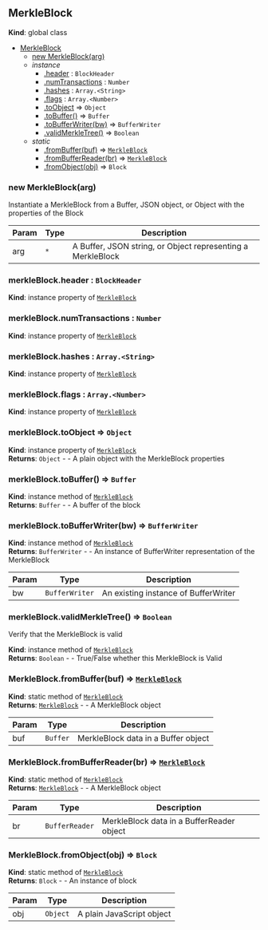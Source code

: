<a name="MerkleBlock"></a>
## MerkleBlock
**Kind**: global class  

* [MerkleBlock](#MerkleBlock)
  * [new MerkleBlock(arg)](#new_MerkleBlock_new)
  * _instance_
    * [.header](#MerkleBlock+header) : <code>BlockHeader</code>
    * [.numTransactions](#MerkleBlock+numTransactions) : <code>Number</code>
    * [.hashes](#MerkleBlock+hashes) : <code>Array.&lt;String&gt;</code>
    * [.flags](#MerkleBlock+flags) : <code>Array.&lt;Number&gt;</code>
    * [.toObject](#MerkleBlock+toObject) ⇒ <code>Object</code>
    * [.toBuffer()](#MerkleBlock+toBuffer) ⇒ <code>Buffer</code>
    * [.toBufferWriter(bw)](#MerkleBlock+toBufferWriter) ⇒ <code>BufferWriter</code>
    * [.validMerkleTree()](#MerkleBlock+validMerkleTree) ⇒ <code>Boolean</code>
  * _static_
    * [.fromBuffer(buf)](#MerkleBlock.fromBuffer) ⇒ <code>[MerkleBlock](#MerkleBlock)</code>
    * [.fromBufferReader(br)](#MerkleBlock.fromBufferReader) ⇒ <code>[MerkleBlock](#MerkleBlock)</code>
    * [.fromObject(obj)](#MerkleBlock.fromObject) ⇒ <code>Block</code>

<a name="new_MerkleBlock_new"></a>
### new MerkleBlock(arg)
Instantiate a MerkleBlock from a Buffer, JSON object, or Object with
the properties of the Block


| Param | Type | Description |
| --- | --- | --- |
| arg | <code>\*</code> | A Buffer, JSON string, or Object representing a MerkleBlock |

<a name="MerkleBlock+header"></a>
### merkleBlock.header : <code>BlockHeader</code>
**Kind**: instance property of <code>[MerkleBlock](#MerkleBlock)</code>  
<a name="MerkleBlock+numTransactions"></a>
### merkleBlock.numTransactions : <code>Number</code>
**Kind**: instance property of <code>[MerkleBlock](#MerkleBlock)</code>  
<a name="MerkleBlock+hashes"></a>
### merkleBlock.hashes : <code>Array.&lt;String&gt;</code>
**Kind**: instance property of <code>[MerkleBlock](#MerkleBlock)</code>  
<a name="MerkleBlock+flags"></a>
### merkleBlock.flags : <code>Array.&lt;Number&gt;</code>
**Kind**: instance property of <code>[MerkleBlock](#MerkleBlock)</code>  
<a name="MerkleBlock+toObject"></a>
### merkleBlock.toObject ⇒ <code>Object</code>
**Kind**: instance property of <code>[MerkleBlock](#MerkleBlock)</code>  
**Returns**: <code>Object</code> - - A plain object with the MerkleBlock properties  
<a name="MerkleBlock+toBuffer"></a>
### merkleBlock.toBuffer() ⇒ <code>Buffer</code>
**Kind**: instance method of <code>[MerkleBlock](#MerkleBlock)</code>  
**Returns**: <code>Buffer</code> - - A buffer of the block  
<a name="MerkleBlock+toBufferWriter"></a>
### merkleBlock.toBufferWriter(bw) ⇒ <code>BufferWriter</code>
**Kind**: instance method of <code>[MerkleBlock](#MerkleBlock)</code>  
**Returns**: <code>BufferWriter</code> - - An instance of BufferWriter representation of the MerkleBlock  

| Param | Type | Description |
| --- | --- | --- |
| bw | <code>BufferWriter</code> | An existing instance of BufferWriter |

<a name="MerkleBlock+validMerkleTree"></a>
### merkleBlock.validMerkleTree() ⇒ <code>Boolean</code>
Verify that the MerkleBlock is valid

**Kind**: instance method of <code>[MerkleBlock](#MerkleBlock)</code>  
**Returns**: <code>Boolean</code> - - True/False whether this MerkleBlock is Valid  
<a name="MerkleBlock.fromBuffer"></a>
### MerkleBlock.fromBuffer(buf) ⇒ <code>[MerkleBlock](#MerkleBlock)</code>
**Kind**: static method of <code>[MerkleBlock](#MerkleBlock)</code>  
**Returns**: <code>[MerkleBlock](#MerkleBlock)</code> - - A MerkleBlock object  

| Param | Type | Description |
| --- | --- | --- |
| buf | <code>Buffer</code> | MerkleBlock data in a Buffer object |

<a name="MerkleBlock.fromBufferReader"></a>
### MerkleBlock.fromBufferReader(br) ⇒ <code>[MerkleBlock](#MerkleBlock)</code>
**Kind**: static method of <code>[MerkleBlock](#MerkleBlock)</code>  
**Returns**: <code>[MerkleBlock](#MerkleBlock)</code> - - A MerkleBlock object  

| Param | Type | Description |
| --- | --- | --- |
| br | <code>BufferReader</code> | MerkleBlock data in a BufferReader object |

<a name="MerkleBlock.fromObject"></a>
### MerkleBlock.fromObject(obj) ⇒ <code>Block</code>
**Kind**: static method of <code>[MerkleBlock](#MerkleBlock)</code>  
**Returns**: <code>Block</code> - - An instance of block  

| Param | Type | Description |
| --- | --- | --- |
| obj | <code>Object</code> | A plain JavaScript object |

